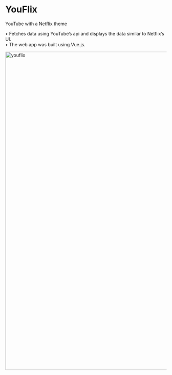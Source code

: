 # YouFlix
YouTube with a Netflix theme

• Fetches data using YouTube’s api and displays the data similar to Netflix’s UI. <br>
• The web app was built using Vue.js.

<img width="991" alt="youflix" src="https://user-images.githubusercontent.com/39609959/193970899-5fc019b5-8de5-4029-809b-f822f102cd8c.png">
